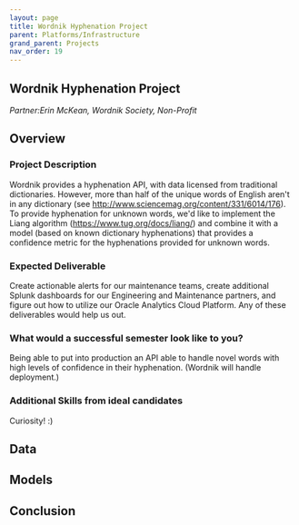 ```yaml
---
layout: page
title: Wordnik Hyphenation Project
parent: Platforms/Infrastructure
grand_parent: Projects 
nav_order: 19
---
```



## Wordnik Hyphenation Project
*Partner:Erin McKean, Wordnik Society, Non-Profit*

## Overview
### Project Description
Wordnik provides a hyphenation API, with data licensed from traditional dictionaries. However, more than half of the unique words of English aren't in any dictionary (see http://www.sciencemag.org/content/331/6014/176). To provide hyphenation for unknown words, we'd like to implement the Liang algorithm (https://www.tug.org/docs/liang/) and combine it with a model (based on known dictionary hyphenations) that provides a confidence metric for the hyphenations provided for unknown words. 
### Expected Deliverable
Create actionable alerts for our maintenance teams, create additional Splunk dashboards for our Engineering and Maintenance partners, and figure out how to utilize our Oracle Analytics Cloud Platform. Any of these deliverables would help us out. 
### What would a successful semester look like to you?
Being able to put into production an API able to handle novel words with high levels of confidence in their hyphenation. (Wordnik will handle deployment.)
### Additional Skills from ideal candidates
Curiosity! :) 

## Data

## Models

## Conclusion


```python

```
